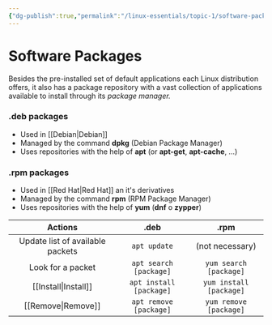 ```yaml
---
{"dg-publish":true,"permalink":"/linux-essentials/topic-1/software-packages/"}
---
```


# Software Packages
Besides the pre-installed set of default applications each Linux distribution offers, it also has a package repository with a vast collection of applications available to install through its _package manager._

### **.deb** packages
- Used in [[Debian\|Debian]]
- Managed by the command **dpkg** (Debian Package Manager)
- Uses repositories with the help of **apt** (or **apt-get**, **apt-cache**, …)

### **.rpm** packages
- Used in [[Red Hat\|Red Hat]] an it's derivatives
- Managed by the command **rpm** (RPM Package Manager)
- Uses repositories with the help of **yum** (**dnf** o **zypper**)

|             Actions              |          .deb           |          .rpm           |
| :------------------------------: | :---------------------: | :---------------------: |
| Update list of available packets |      `apt update`       |     (not necessary)     |
|        Look for a packet         | `apt search [package]`  | `yum search [package]`  |
|           [[Install\|Install]]            | `apt install [package]` | `yum install [package]` |
|            [[Remove\|Remove]]            | `apt remove [package]`  | `yum remove [package]`  |

